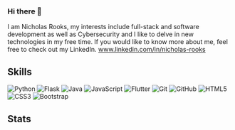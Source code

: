 ### Hi there 👋
I am Nicholas Rooks, my interests include full-stack and software development as well as Cybersecurity and I like to delve in new technologies in my free time.
If you would like to know more about me, feel free to check out my LinkedIn.
www.linkedin.com/in/nicholas-rooks


<!--
**rooksn727/rooksn727** is a ✨ _special_ ✨ repository because its `README.md` (this file) appears on your GitHub profile.

Here are some ideas to get you started:

- 🔭 I’m currently working on ...
- 🌱 I’m currently learning ...
- 👯 I’m looking to collaborate on ...
- 🤔 I’m looking for help with ...
- 💬 Ask me about ...
- 📫 How to reach me: ...
- 😄 Pronouns: ...
- ⚡ Fun fact: ...
-->

## Skills

![Python](https://img.shields.io/badge/-Python-black?style=flat-square&logo=Python)
![Flask](https://img.shields.io/badge/flask-black?style=flat-square&logo=flask)
![Java](https://img.shields.io/badge/java-black?style=flat-square&logo=java)
![JavaScript](https://img.shields.io/badge/-JavaScript-black?style=flat-square&logo=javascript)
![Flutter](https://img.shields.io/badge/-Flutter-181717?style=flat-square&logo=flutter)
![Git](https://img.shields.io/badge/-Git-black?style=flat-square&logo=git)
![GitHub](https://img.shields.io/badge/-GitHub-181717?style=flat-square&logo=github)
![HTML5](https://img.shields.io/badge/-HTML5-E34F26?style=flat-square&logo=html5&logoColor=white)
![CSS3](https://img.shields.io/badge/-CSS3-1572B6?style=flat-square&logo=css3)
![Bootstrap](https://img.shields.io/badge/-Bootstrap-563D7C?style=flat-square&logo=bootstrap)


## Stats
<!--
![Github Stats](https://github-readme-stats.vercel.app/api?username=rooksn727&count_private=true&show_icons=true&include_all_commits=true&theme=prussian&layout=compact)
![Top Langs](https://github-readme-stats.vercel.app/api/top-langs/?username=rooksn727&hide=TeX&layout=compact&theme=prussian)
-->

